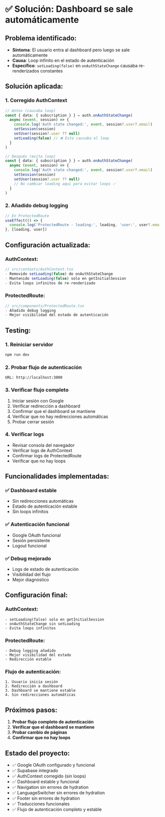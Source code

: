 # ✅ Solución: Dashboard se sale automáticamente

## **Problema identificado:**
- **Síntoma**: El usuario entra al dashboard pero luego se sale automáticamente
- **Causa**: Loop infinito en el estado de autenticación
- **Específico**: `setLoading(false)` en `onAuthStateChange` causaba re-renderizados constantes

## **Solución aplicada:**

### **1. Corregido AuthContext**
```typescript
// Antes (causaba loop)
const { data: { subscription } } = auth.onAuthStateChange(
  async (event, session) => {
    console.log('Auth state changed:', event, session?.user?.email)
    setSession(session)
    setUser(session?.user ?? null)
    setLoading(false) // ❌ Esto causaba el loop
  }
)

// Después (evita loop)
const { data: { subscription } } = auth.onAuthStateChange(
  async (event, session) => {
    console.log('Auth state changed:', event, session?.user?.email)
    setSession(session)
    setUser(session?.user ?? null)
    // No cambiar loading aquí para evitar loops ✅
  }
)
```

### **2. Añadido debug logging**
```typescript
// En ProtectedRoute
useEffect(() => {
  console.log('ProtectedRoute - loading:', loading, 'user:', user?.email)
}, [loading, user])
```

## **Configuración actualizada:**

### **AuthContext:**
```typescript
// src/contexts/AuthContext.tsx
- Removido setLoading(false) de onAuthStateChange
- Mantenido setLoading(false) solo en getInitialSession
- Evita loops infinitos de re-renderizado
```

### **ProtectedRoute:**
```typescript
// src/components/ProtectedRoute.tsx
- Añadido debug logging
- Mejor visibilidad del estado de autenticación
```

## **Testing:**

### **1. Reiniciar servidor**
```bash
npm run dev
```

### **2. Probar flujo de autenticación**
```
URL: http://localhost:3000
```

### **3. Verificar flujo completo**
1. Iniciar sesión con Google
2. Verificar redirección a dashboard
3. Confirmar que el dashboard se mantiene
4. Verificar que no hay redirecciones automáticas
5. Probar cerrar sesión

### **4. Verificar logs**
- Revisar consola del navegador
- Verificar logs de AuthContext
- Confirmar logs de ProtectedRoute
- Verificar que no hay loops

## **Funcionalidades implementadas:**

### **✅ Dashboard estable**
- Sin redirecciones automáticas
- Estado de autenticación estable
- Sin loops infinitos

### **✅ Autenticación funcional**
- Google OAuth funcional
- Sesión persistente
- Logout funcional

### **✅ Debug mejorado**
- Logs de estado de autenticación
- Visibilidad del flujo
- Mejor diagnóstico

## **Configuración final:**

### **AuthContext:**
```
- setLoading(false) solo en getInitialSession
- onAuthStateChange sin setLoading
- Evita loops infinitos
```

### **ProtectedRoute:**
```
- Debug logging añadido
- Mejor visibilidad del estado
- Redirección estable
```

### **Flujo de autenticación:**
```
1. Usuario inicia sesión
2. Redirección a dashboard
3. Dashboard se mantiene estable
4. Sin redirecciones automáticas
```

## **Próximos pasos:**
1. **Probar flujo completo de autenticación**
2. **Verificar que el dashboard se mantiene**
3. **Probar cambio de páginas**
4. **Confirmar que no hay loops**

## **Estado del proyecto:**
- ✅ Google OAuth configurado y funcional
- ✅ Supabase integrado
- ✅ AuthContext corregido (sin loops)
- ✅ Dashboard estable y funcional
- ✅ Navigation sin errores de hydration
- ✅ LanguageSwitcher sin errores de hydration
- ✅ Footer sin errores de hydration
- ✅ Traducciones funcionales
- ✅ Flujo de autenticación completo y estable


